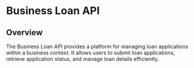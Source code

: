 # Business Loan API
## Overview
The Business Loan API provides a platform for managing loan applications within a business context. It allows users to submit loan applications, retrieve application status, and manage loan details efficiently.
